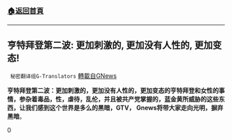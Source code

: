 ###  [:house:返回首頁](https://github.com/ourhimalayas/txt)
---

## 亨特拜登第二波: 更加刺激的, 更加没有人性的, 更加变态!
` 秘密翻译组G-Translators` [轉載自GNews](https://gnews.org/zh-hans/459788/)

**亨特拜登第二波：更加刺激的，更加没有人性的，更加变态的亨特拜登和女性的事情，参杂着毒品，性，虐待，乱伦，并且被共产党掌握的，蓝金黄所威胁的这些东西，让我们感到这个世界是多么的黑暗，GTV， Gnews将带大家走向光明，摒弃黑暗**。



0
